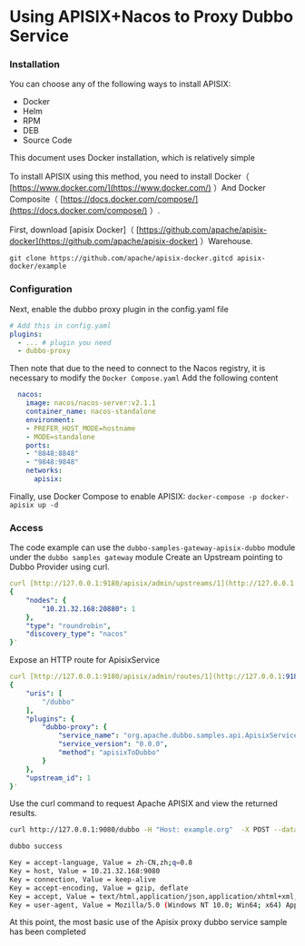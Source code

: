 # Using APISIX+Nacos to Proxy Dubbo Service

### Installation

You can choose any of the following ways to install APISIX:

- Docker
- Helm
- RPM
- DEB
- Source Code

This document uses Docker installation, which is relatively simple

To install APISIX using this method, you need to install Docker（ [https://www.docker.com/](https://www.docker.com/) ）And Docker Composite（ [https://docs.docker.com/compose/](https://docs.docker.com/compose/) ）.

First, download [apisix Docker]（ [https://github.com/apache/apisix-docker](https://github.com/apache/apisix-docker) ）Warehouse.

`git clone https://github.com/apache/apisix-docker.gitcd apisix-docker/example`

### Configuration

Next, enable the dubbo proxy plugin in the config.yaml file

```yaml
# Add this in config.yaml
plugins:
  - ... # plugin you need
  - dubbo-proxy
```

Then note that due to the need to connect to the Nacos registry, it is necessary to modify the `Docker Compose.yaml` 
Add the following content

```yaml
  nacos:
    image: nacos/nacos-server:v2.1.1
    container_name: nacos-standalone
    environment:
    - PREFER_HOST_MODE=hostname
    - MODE=standalone
    ports:
    - "8848:8848"
    - "9848:9848"
    networks:
      apisix:
```

Finally, use Docker Compose to enable APISIX: `docker-compose -p docker-apisix up -d`

### Access

The code example can use the `dubbo-samples-gateway-apisix-dubbo` module under the `dubbo samples gateway` module
Create an Upstream pointing to Dubbo Provider using curl.

```yaml
curl [http://127.0.0.1:9180/apisix/admin/upstreams/1](http://127.0.0.1:9180/apisix/admin/upstreams/1)  -H 'X-API-KEY: edd1c9f034335f136f87ad84b625c8f1' -X PUT -d '
{
    "nodes": {
        "10.21.32.168:20880": 1
    },
    "type": "roundrobin",
    "discovery_type": "nacos"
}'
```

Expose an HTTP route for ApisixService

```yaml
curl [http://127.0.0.1:9180/apisix/admin/routes/1](http://127.0.0.1:9180/apisix/admin/routes/1)  -H 'X-API-KEY: edd1c9f034335f136f87ad84b625c8f1' -X PUT -d '
{
    "uris": [
        "/dubbo"
    ],
    "plugins": {
        "dubbo-proxy": {
            "service_name": "org.apache.dubbo.samples.api.ApisixService",
            "service_version": "0.0.0",
            "method": "apisixToDubbo"
        }
    },
    "upstream_id": 1
}'
```

Use the curl command to request Apache APISIX and view the returned results.

```bash
curl http://127.0.0.1:9080/dubbo -H "Host: example.org"  -X POST --data '{"name": "hello"}'
```

```bash
dubbo success

Key = accept-language, Value = zh-CN,zh;q=0.8
Key = host, Value = 10.21.32.168:9080
Key = connection, Value = keep-alive
Key = accept-encoding, Value = gzip, deflate
Key = accept, Value = text/html,application/json,application/xhtml+xml,application/xml;q=0.9,*/*;q=0.8
Key = user-agent, Value = Mozilla/5.0 (Windows NT 10.0; Win64; x64) AppleWebKit/53
```

At this point, the most basic use of the Apisix proxy dubbo service sample has been completed